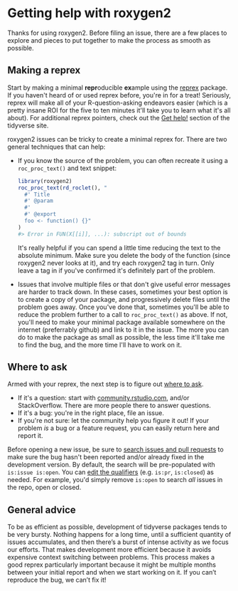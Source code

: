 # Getting help with roxygen2

Thanks for using roxygen2. Before filing an issue, there are a few places
to explore and pieces to put together to make the process as smooth as possible.

## Making a reprex

Start by making a minimal **repr**oducible **ex**ample using the 
[reprex](https://reprex.tidyverse.org/) package. If you haven't heard of or used 
reprex before, you're in for a treat! Seriously, reprex will make all of your 
R-question-asking endeavors easier (which is a pretty insane ROI for the five to 
ten minutes it'll take you to learn what it's all about). For additional reprex
pointers, check out the [Get help!](https://www.tidyverse.org/help/) section of
the tidyverse site.

roxygen2 issues can be tricky to create a minimal reprex for. There are two general techniques that can help:

*   If you know the source of the problem, you can often recreate it using a 
    `roc_proc_text()` and text snippet:

    ```R
    library(roxygen2)
    roc_proc_text(rd_roclet(), "
      #' Title
      #' @param
      #'
      #' @export
      foo <- function() {}"
    )
    #> Error in FUN(X[[i]], ...): subscript out of bounds
    ```
    
    It's really helpful if you can spend a little time reducing the text
    to the absolute minimum. Make sure you delete the body of the function
    (since roxygen2 never looks at it), and try each roxygen2 tag in turn.
    Only leave a tag in if you've confirmed it's definitely part of the 
    problem.
    
*   Issues that involve multiple files or that don't give useful error messages
    are harder to track down. In these cases, sometimes your best option is
    to create a copy of your package, and progressively delete files until the
    problem goes away. Once you've done that, sometimes you'll be able to 
    reduce the problem further to a call to `roc_proc_text()` as above. If not,
    you'll need to make your minimal package available somewhere on the internet
    (preferrably github) and link to it in the issue. The more you can do to
    make the package as small as possible, the less time it'll take me to
    find the bug, and the more time I'll have to work on it.

## Where to ask

Armed with your reprex, the next step is to figure out [where to ask](https://www.tidyverse.org/help/#where-to-ask). 

  * If it's a question: start with [community.rstudio.com](https://community.rstudio.com/), 
    and/or StackOverflow. There are more people there to answer questions.  
  * If it's a bug: you're in the right place, file an issue.  
  * If you're not sure: let the community help you figure it out! If your 
    problem _is_ a bug or a feature request, you can easily return here and 
    report it. 

Before opening a new issue, be sure to [search issues and pull requests](https://github.com/tidyverse/roxygen2/issues) to make sure the 
bug hasn't been reported and/or already fixed in the development version. By 
default, the search will be pre-populated with `is:issue is:open`. You can 
[edit the qualifiers](https://help.github.com/articles/searching-issues-and-pull-requests/) 
(e.g. `is:pr`, `is:closed`) as needed. For example, you'd simply
remove `is:open` to search _all_ issues in the repo, open or closed.

## General advice

To be as efficient as possible, development of tidyverse packages tends to be very bursty. Nothing happens for a long time, until a sufficient quantity of issues accumulates, and then there’s a burst of intense activity as we focus our efforts. That makes development more efficient because it avoids expensive context switching between problems. This process makes a good reprex particularly important because it might be multiple months between your initial report and when we start working on it. If you can’t reproduce the bug, we can’t fix it!

